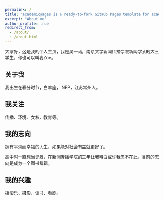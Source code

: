```yaml
---
permalink: /
title: "academicpages is a ready-to-fork GitHub Pages template for academic personal websites"
excerpt: "About me"
author_profile: true
redirect_from: 
  - /about/
  - /about.html
---
```


大家好，这是我的个人主页，我是吴一诺，南京大学新闻传播学院新闻学系的大三学生，你也可以叫我Zoe。

## 关于我

我出生在春分时节，白羊座，INFP，江苏常州人。
  
  
## 我关注

传播、环境、女权、教育等。
  
  
## 我的志向

拥有平淡而幸福的人生，如果能对社会有益就更好了。

高中时一直想当记者，在新闻传播学院的三年让我明白或许我志不在此，目前的志向是成为一个图书编辑。
  
  
## 我的兴趣

摇滚乐、摄影、读书、看剧。
